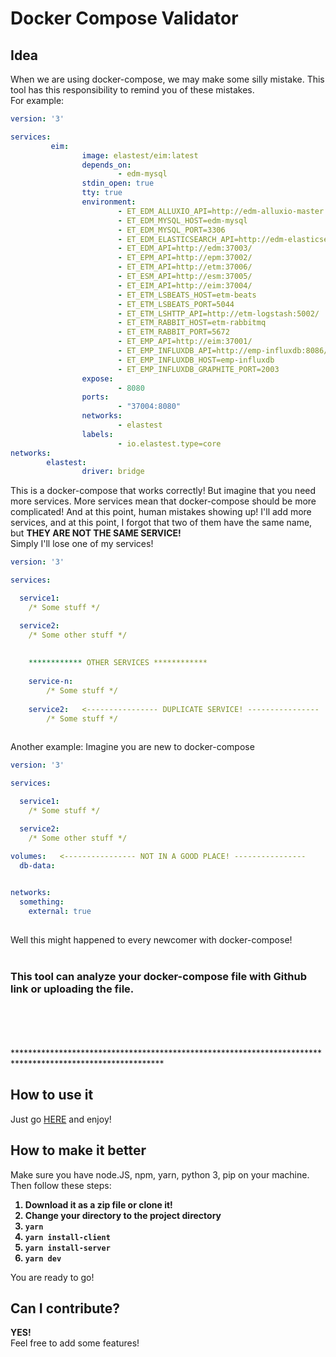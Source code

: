# Docker Compose Validator
## Idea
When we are using docker-compose, we may make some silly mistake. This tool has this responsibility to remind you of these mistakes.
<br />For example:
``` yaml
version: '3'

services:
         eim:
                image: elastest/eim:latest
                depends_on:
                        - edm-mysql  
                stdin_open: true
                tty: true
                environment:
                        - ET_EDM_ALLUXIO_API=http://edm-alluxio-master:19999/
                        - ET_EDM_MYSQL_HOST=edm-mysql
                        - ET_EDM_MYSQL_PORT=3306
                        - ET_EDM_ELASTICSEARCH_API=http://edm-elasticsearch:9200/
                        - ET_EDM_API=http://edm:37003/
                        - ET_EPM_API=http://epm:37002/
                        - ET_ETM_API=http://etm:37006/
                        - ET_ESM_API=http://esm:37005/
                        - ET_EIM_API=http://eim:37004/
                        - ET_ETM_LSBEATS_HOST=etm-beats
                        - ET_ETM_LSBEATS_PORT=5044
                        - ET_ETM_LSHTTP_API=http://etm-logstash:5002/
                        - ET_ETM_RABBIT_HOST=etm-rabbitmq
                        - ET_ETM_RABBIT_PORT=5672
                        - ET_EMP_API=http://eim:37001/
                        - ET_EMP_INFLUXDB_API=http://emp-influxdb:8086/
                        - ET_EMP_INFLUXDB_HOST=emp-influxdb
                        - ET_EMP_INFLUXDB_GRAPHITE_PORT=2003
                expose:
                        - 8080
                ports:
                        - "37004:8080" 
                networks:
                        - elastest
                labels:
                        - io.elastest.type=core
networks:
        elastest:
                driver: bridge
```
This is a docker-compose that works correctly!
But imagine that you need more services. More services mean that docker-compose should be more complicated! And at this point, human mistakes showing up! I'll add more services, and at this point, I forgot that two of them have the same name, but <b>THEY ARE NOT THE SAME SERVICE!</b>
<br />Simply I'll lose one of my services!

``` yaml
version: '3'

services:

  service1:
    /* Some stuff */

  service2:
    /* Some other stuff */
    
    
    ************ OTHER SERVICES ************
    
    service-n:
        /* Some stuff */
    
    service2:   <---------------- DUPLICATE SERVICE! ----------------
        /* Some stuff */    
    
```




Another example:
Imagine you are new to docker-compose
``` yaml
version: '3'

services:

  service1:
    /* Some stuff */

  service2:
    /* Some other stuff */
    
volumes:   <---------------- NOT IN A GOOD PLACE! ----------------
  db-data:


networks:
  something:
    external: true
    
```
Well this might happened to every newcomer with docker-compose!<br />
<br />
### This tool can analyze your docker-compose file with Github link or uploading the file.
<br />
<br />
<br />
<br />
**********************************************************************************************************

## How to use it
Just go [HERE](http://160.85.252.231:3000/) and enjoy!

## How to make it better
Make sure you have node.JS, npm, yarn, python 3, pip on your machine.
<br />Then follow these steps:
<br />
<b>
1. Download it as a zip file or clone it!
2. Change your directory to the project directory   
3. `yarn`
4. `yarn install-client`
5. `yarn install-server`
6. `yarn dev`
</b>
You are ready to go!

## Can I contribute?
<b>YES!</b> <br />
Feel free to add some features!